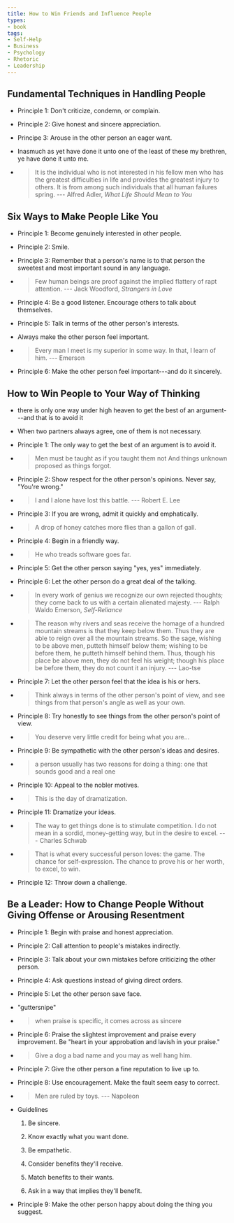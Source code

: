 ```yaml
---
title: How to Win Friends and Influence People
types:
- book
tags:
- Self-Help
- Business
- Psychology
- Rhetoric
- Leadership
---
```


## Fundamental Techniques in Handling People

- Principle 1:  Don't criticize, condemn, or complain.

- Principle 2:  Give honest and sincere appreciation.

- Principe 3:  Arouse in the other person an eager want.

- Inasmuch as yet have done it unto one of the least of these my brethren, ye have done it unto me.

- > It is the individual who is not interested in his fellow men who has the greatest difficulties in life and provides the greatest injury to others.  It is from among such individuals that all human failures spring. --- Alfred Adler, _What Life Should Mean to You_

## Six Ways to Make People Like You

- Principle 1:  Become genuinely interested in other people.

- Principle 2:  Smile.

- Principle 3:  Remember that a person's name is to that person the sweetest and most important sound in any language.

- > Few human beings are proof against the implied flattery of rapt attention. --- Jack Woodford, _Strangers in Love_

- Principle 4:  Be a good listener.  Encourage others to talk about themselves.

- Principle 5:  Talk in terms of the other person's interests.

- Always make the other person feel important.

- > Every man I meet is my superior in some way.  In that, I learn of him. --- Emerson

- Principle 6:  Make the other person feel important---and do it sincerely.

## How to Win People to Your Way of Thinking

- there is only one way under high heaven to get the best of an argument---and that is to avoid it

- When two partners always agree, one of them is not necessary.

- Principle 1:  The only way to get the best of an argument is to avoid it.

- > Men must be taught as if you taught them not
  > And things unknown proposed as things forgot.

- Principle 2:  Show respect for the other person's opinions.  Never say, "You're wrong."

- > I and I alone have lost this battle. --- Robert E. Lee

- Principle 3:  If you are wrong, admit it quickly and emphatically.

- > A drop of honey catches more flies than a gallon of gall.

- Principle 4:  Begin in a friendly way.

- > He who treads software goes far.

- Principle 5:  Get the other person saying "yes, yes" immediately.

- Principle 6:  Let the other person do a great deal of the talking.

- > In every work of genius we recognize our own rejected thoughts; they come back to us with a certain alienated majesty. --- Ralph Waldo Emerson, _Self-Reliance_

- > The reason why rivers and seas receive the homage of a hundred mountain streams is that they keep below them.  Thus they are able to reign over all the mountain streams.  So the sage, wishing to be above men, putteth himself below them; wishing to be before them, he putteth himself behind them.  Thus, though his place be above men, they do not feel his weight; though his place be before them, they do not count it an injury. --- Lao-tse

- Principle 7:  Let the other person feel that the idea is his or hers.

- > Think always in terms of the other person's point of view, and see things from that person's angle as well as your own.

- Principle 8:  Try honestly to see things from the other person's point of view.

- > You deserve very little credit for being what you are...

- Principle 9:  Be sympathetic with the other person's ideas and desires.

- > a person usually has two reasons for doing a thing: one that sounds good and a real one

- Principle 10:  Appeal to the nobler motives.

- > This is the day of dramatization.

- Principle 11:  Dramatize your ideas.

- > The way to get things done is to stimulate competition.  I do not mean in a sordid, money-getting way, but in the desire to excel. --- Charles Schwab

- > That is what every successful person loves: the game.  The chance for self-expression.  The chance to prove his or her worth, to excel, to win.

- Principle 12:  Throw down a challenge.

## Be a Leader: How to Change People Without Giving Offense or Arousing Resentment

- Principle 1:  Begin with praise and honest appreciation.

- Principle 2:  Call attention to people's mistakes indirectly.

- Principle 3:  Talk about your own mistakes before criticizing the other person.

- Principle 4:  Ask questions instead of giving direct orders.

- Principle 5:  Let the other person save face.

- "guttersnipe"

- > when praise is specific, it comes across as sincere

- Principle 6:  Praise the slightest improvement and praise every improvement.  Be "heart in your approbation and lavish in your praise."

- > Give a dog a bad name and you may as well hang him.

- Principle 7:  Give the other person a fine reputation to live up to.

- Principle 8:  Use encouragement.  Make the fault seem easy to correct.

- > Men are ruled by toys. --- Napoleon

- Guidelines

  1.  Be sincere.

  2.  Know exactly what you want done.

  3.  Be empathetic.

  4.  Consider benefits they'll receive.

  5.  Match benefits to their wants.

  6.  Ask in a way that implies they'll benefit.

- Principle 9:  Make the other person happy about doing the thing you suggest.
